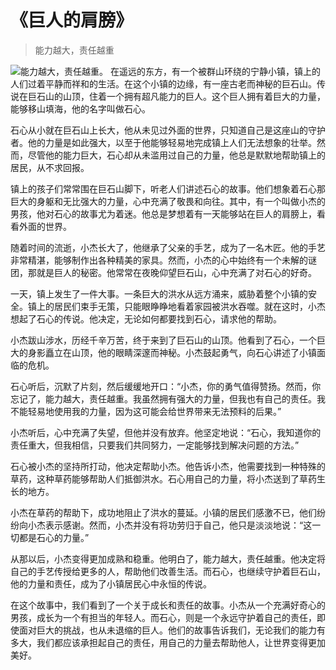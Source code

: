 # 《巨人的肩膀》
> 能力越大，责任越重


![能力越大，责任越重。](/images/03b39cbf79094bd4bc25688cc2ecbc3a.jpg)
在遥远的东方，有一个被群山环绕的宁静小镇，镇上的人们过着平静而祥和的生活。在这个小镇的边缘，有一座古老而神秘的巨石山。传说在巨石山的山顶，住着一个拥有超凡能力的巨人。这个巨人拥有着巨大的力量，能够移山填海，他的名字叫做石心。

石心从小就在巨石山上长大，他从未见过外面的世界，只知道自己是这座山的守护者。他的力量是如此强大，以至于他能够轻易地完成镇上人们无法想象的壮举。然而，尽管他的能力巨大，石心却从未滥用过自己的力量，他总是默默地帮助镇上的居民，从不求回报。

镇上的孩子们常常围在巨石山脚下，听老人们讲述石心的故事。他们想象着石心那巨大的身躯和无比强大的力量，心中充满了敬畏和向往。其中，有一个叫做小杰的男孩，他对石心的故事尤为着迷。他总是梦想着有一天能够站在巨人的肩膀上，看看外面的世界。

随着时间的流逝，小杰长大了，他继承了父亲的手艺，成为了一名木匠。他的手艺非常精湛，能够制作出各种精美的家具。然而，小杰的心中始终有一个未解的谜团，那就是巨人的秘密。他常常在夜晚仰望巨石山，心中充满了对石心的好奇。

一天，镇上发生了一件大事。一条巨大的洪水从远方涌来，威胁着整个小镇的安全。镇上的居民们束手无策，只能眼睁睁地看着家园被洪水吞噬。就在这时，小杰想起了石心的传说。他决定，无论如何都要找到石心，请求他的帮助。

小杰跋山涉水，历经千辛万苦，终于来到了巨石山的山顶。他看到了石心，一个巨大的身影矗立在山顶，他的眼睛深邃而神秘。小杰鼓起勇气，向石心讲述了小镇面临的危机。

石心听后，沉默了片刻，然后缓缓地开口：“小杰，你的勇气值得赞扬。然而，你忘记了，能力越大，责任越重。我虽然拥有强大的力量，但我也有自己的责任。我不能轻易地使用我的力量，因为这可能会给世界带来无法预料的后果。”

小杰听后，心中充满了失望，但他并没有放弃。他坚定地说：“石心，我知道你的责任重大，但我相信，只要我们共同努力，一定能够找到解决问题的方法。”

石心被小杰的坚持所打动，他决定帮助小杰。他告诉小杰，他需要找到一种特殊的草药，这种草药能够帮助人们抵御洪水。石心用自己的力量，将小杰送到了草药生长的地方。

小杰在草药的帮助下，成功地阻止了洪水的蔓延。小镇的居民们感激不已，他们纷纷向小杰表示感谢。然而，小杰并没有将功劳归于自己，他只是淡淡地说：“这一切都是石心的力量。”

从那以后，小杰变得更加成熟和稳重。他明白了，能力越大，责任越重。他决定将自己的手艺传授给更多的人，帮助他们改善生活。而石心，也继续守护着巨石山，他的力量和责任，成为了小镇居民心中永恒的传说。

在这个故事中，我们看到了一个关于成长和责任的故事。小杰从一个充满好奇心的男孩，成长为一个有担当的年轻人。而石心，则是一个永远守护着自己的责任，即使面对巨大的挑战，也从未退缩的巨人。他们的故事告诉我们，无论我们的能力有多大，我们都应该承担起自己的责任，用自己的力量去帮助他人，让世界变得更加美好。